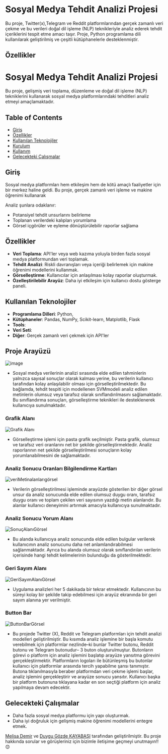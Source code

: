 # Sosyal Medya Tehdit Analizi Projesi
Bu proje, Twitter(x),Telegram ve Reddit platformlarından gerçek zamanlı veri çekme ve bu verileri doğal dil işleme (NLP) teknikleriyle analiz ederek tehdit içeriklerini tespit etme amacı taşır. Proje, Python programlama dili kullanılarak geliştirilmiş ve çeşitli kütüphanelerle desteklenmiştir.
## Özellikler

# Sosyal Medya Tehdit Analizi Projesi

Bu proje, gelişmiş veri toplama, düzenleme ve doğal dil işleme (NLP) tekniklerini kullanarak sosyal medya platformlarındaki tehditleri analiz etmeyi amaçlamaktadır.

## Table of Contents

- [Giriş](#giris)
- [Özellikler](#ozellikler)
- [Kullanılan Teknolojiler](#kullanilan-teknolojiler)
- [Kurulum](#kurulum)
- [Kullanım](#kullanim)
- [Gelecekteki Çalışmalar](#gelecekteki-iyilestirmeler)
## Giriş

Sosyal medya platformları hem etkileşim hem de kötü amaçlı faaliyetler için bir merkez haline geldi. Bu proje, gerçek zamanlı veri işleme ve makine öğrenimi kullanarak 

Analiz şunlara odaklanır:
- Potansiyel tehdit unsurlarını belirleme
- Toplanan verilerdeki kalıpları yorumlama
- Görsel içgörüler ve eyleme dönüştürülebilir raporlar sağlama

## Özellikler

- **Veri Toplama**: API'ler veya web kazıma yoluyla birden fazla sosyal medya platformundan veri toplamak.
- **Tehdit Analizi**: Riskli davranışları veya içeriği belirlemek için makine öğrenimi modellerini kullanmak.
- **Görselleştirme**: Kullanıcılar için anlaşılması kolay raporlar oluşturmak.
- **Özelleştirilebilir Arayüz**: Daha iyi etkileşim için kullanıcı dostu gösterge paneli.

## Kullanılan Teknolojiler

- **Programlama Dilleri**: Python,
- **Kütüphaneler**: Pandas, NumPy, Scikit-learn, Matplotlib, Flask
- **Tools**:  
- **Veri Seti**: 
- **Diğer**: Gerçek zamanlı veri çekmek için API'ler

## Proje Arayüzü
![image](https://github.com/user-attachments/assets/cadb55df-fe7f-4d2f-a3e2-024931410763)

- Sosyal medya verilerinin analizi sırasında elde edilen tahminlerin yalnızca sayısal
 sonuçlar olarak kalması yerine, bu verilerin kullanıcı tarafından kolay anlaşılabilir
 olması için görselleştirilmektedir. Bu bağlamda, tehdit tespiti için modellenen
 SVMmodeli analiz edilen metinlerin olumsuz veya tarafsız olarak sınıflandırılmasını
 sağlamaktadır. Bu sınıflandırma sonuçları, görselleştirme teknikleri ile desteklenerek
 kullanıcıya sunulmaktadır.


### Grafik Alanı

![Grafik Alanı](https://github.com/user-attachments/assets/e0d7fc81-b7c1-4599-b028-ed57c84534be)

- Görselleştirme işlemi için pasta grafik seçilmiştir. Pasta grafik, olumsuz ve tarafsız
 veri oranlarını net bir şekilde görselleştirmektedir. Analiz raporlarının net şekilde
 görselleştirilmesi sonuçların kolay yorumlanabilmesini de sağlamaktadır.


### Analiz Sonucu Oranları Bilgilendirme Kartları

![veriMetinalanlarıgörsel](https://github.com/user-attachments/assets/cf96c837-08b0-4b2e-8b29-44d235e8cffc)

- Verilerin görselleştirilmesi işleminde arayüzde gösterilen bir diğer görsel unsur da
 analiz sonucunda elde edilen olumsuz duygu oranı, tarafsız duygu oranı ve toplam
 çekilen veri sayısının yazdığı metin alanlarıdır. Bu alanlar kullanıcı deneyimini
 artırmak amacıyla kullanıcıya sunulmaktadır.

### Analiz Sonucu Yorum Alanı

![SonuçAlanıGörsel](https://github.com/user-attachments/assets/f3a547c1-69ea-4ec2-8c44-2deb941767aa)
- Bu alanda kullanıcıya analiz sonucunda elde edilen bulgular verilerek kullanıcının
 analiz sonucunu daha net anlamlandırabilmesi sağlanmaktadır. Ayrıca bu
 alanda olumsuz olarak sınıflandırılan verilerin içerisinde hangi tehdit kelimelerinin
 bulunduğu da gösterilmektedir.

### Geri Sayım Alanı

![GeriSayımAlanıGörsel](https://github.com/user-attachments/assets/576ccde5-b49c-407a-a554-3f76c9d9fdb7)

- Uygulama analizleri her 5 dakikada bir tekrar etmektedir. Kullanıcının bu süreyi
 kolay bir şekilde takip edebilmesi için arayüz ekranında bir geri sayım alanına yer
 verilmiştir.

### Button Bar

![ButtonBarGörsel](https://github.com/user-attachments/assets/faebc662-aae8-4c88-9bff-4356020e0f20)


- Bu projede Twitter (X), Reddit ve Telegram platformları için tehdit analizi
 modelleri geliştirilmiştir. Bu kısımda analiz işlemine bir başla komutu verebilmek
 için platformlar nezlinde–ki bunlar Twitter butonu, Reddit butonu ve Telegram
 butonudur– 3 buton oluşturulmuştur. Butonların görevi o platform için analiz
 işlemini başlatıp arayüze yansıtma görevini gerçekleştirmektir. Platformların
 logoları ile bütünleşmiş bu butonlar kullanıcı için platformlar arasında tercih
 yapabilme şansı tanımıştır. Butona tıklanılmasıyla beraber platformdan veri çekme
 işlemi başlar, analiz işlemini gerçekleştirir ve arayüze sonucu yansıtır. Kullanıcı
 başka bir platform butonuna tıklayana kadar en son seçtiği platform için analiz
 yapılmaya devam edecektir.



## Gelecekteki Çalışmalar

- Daha fazla sosyal medya platformu için yapı oluşturmak.
- Daha iyi doğruluk için gelişmiş makine öğrenimi modellerini entegre etmek.

[Melisa Demir](https://github.com/melisadmr) ve [Duygu Gözde KAYABAŞI](https://github.com/Duygugozde33) tarafından geliştirilmiştir.
Bu proje hakkında sorular ve görüşleriniz için bizimle iletişime geçmeyi unutmayın!! 😊
